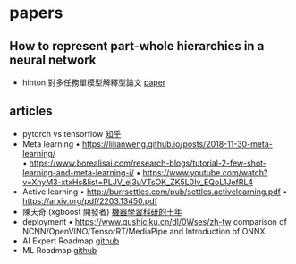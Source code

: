# papers

## How to represent part-whole hierarchies in a neural network
 - hinton 對多任務單模型解釋型論文 [paper](https://arxiv.org/pdf/2102.12627.pdf)


## articles
 - pytorch vs tensorflow [知乎](https://zhuanlan.zhihu.com/p/465520630)
 - Meta learning
    •	https://lilianweng.github.io/posts/2018-11-30-meta-learning/  
    •	https://www.borealisai.com/research-blogs/tutorial-2-few-shot-learning-and-meta-learning-i/
    •	https://www.youtube.com/watch?v=XnyM3-xtxHs&list=PLJV_el3uVTsOK_ZK5L0Iv_EQoL1JefRL4
 - Active learning
    •	http://burrsettles.com/pub/settles.activelearning.pdf 
    •	https://arxiv.org/pdf/2203.13450.pdf 
 - 陳天奇 (xgboost 開發者) [機器學習科研的十年](https://ppfocus.com/0/diae22f82.html)
 - deployment
    •	https://www.gushiciku.cn/dl/0Wses/zh-tw 
    comparison of NCNN/OpenVINO/TensorRT/MediaPipe and Introduction of ONNX
 - AI Expert Roadmap [github](https://i.am.ai/roadmap/#data-science-roadmap)
 - ML Roadmap [github](https://github.com/shanmukh05/Machine-Learning-Roadmap)
